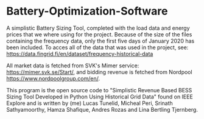 # Battery-Optimization-Software
A simplistic Battery Sizing Tool, completed with the load data and energy prices that we where using for the project. Because of the size of the files containing the frequency data, only the first five days of January 2020 has been included. To acces all of the data that was used in the project, see: https://data.fingrid.fi/en/dataset/frequency-historical-data

All market data is fetched from SVK's Mimer service: https://mimer.svk.se/Start/, and bidding revenue is fetched from Nordpool https://www.nordpoolgroup.com/en/. 

This program is the open source code to "Simplistic Revenue Based BESS Sizing Tool Developed in Python Using Historical Grid Data" found on IEEE Explore and is written by (me) Lucas Tunelid, Micheal Peri, Srinath Sathyamoorthy, Hamza Shafique, Andres Rozas and Lina Bertling Tjernberg.

